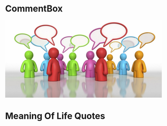 # CommentBox
<!DOCTYPE html>
<html lang="en">
<head>
    <meta charset="UTF-8" />
    <meta http-equiv="X-UA-Compatible" content="IE=edge">
    <title>Share your mind</title>
    <link rel="stylesheet" href="com.css">
    <script src="https://cdnjs.cloudflare.com/ajax/libs/react/0.13.3/react.js"></script>
    <script src="https://cdnjs.cloudflare.com/ajax/libs/react/0.13.3/JSXTransformer.js"></script>
    <script src="https://cdnjs.cloudflare.com/ajax/libs/jquery/2.1.1/jquery.min.js"></script>
    <script src="https://fb.me/react-15.2.0.js"></script>
    <script src="https://fb.me/react-dom-15.2.0.js"></script>
    <script src="https://cdnjs.cloudflare.com/ajax/libs/babel-core/5.8.23/browser.min.js"></script> 
    <script src="http://cdnjs.cloudflare.com/ajax/libs/showdown/0.3.1/showdown.min.js"></script>
</head>
    <body>
        <img src="picture.jpeg" alt="talk" id="pictureTalk">
        <h1 id="meaning">Meaning Of Life Quotes</h1>
        <div id="app"></div>
        <script type="text/babel">
         var Comment = React.createClass({
             getInitialState: function() {
             return {editing:false}
             
         },
            edit: function(){
             this.setState({editing:true})
         },
             remove:function(){
                this.props.deleteFromBoard(this.props.index)
                 
             },
             save: function(){
                 // referenve to new Text what types
                this.props.updateCommentText(this.refs.newText.value, this.props.index)
                 this.setState({editing:false})
         },
             renderForm: function(){
                return (
                     <div className="commentContainer">
                         <textarea ref="newText" className="textareaContainer" defaultValue={this.props.children}></textarea>
                             <button onClick={this.save} className="save">Save</button>      
                    </div>
                 
             )},
             renderNormal: function(){
                 return(
                    <div className="commentContainer">
                         <div className="commentText"> <p>{this.props.children}</p> </div>
                         <button onClick={this.edit} className="edit">Edit</button>
                         <button onClick={this.remove} className="remove">Remove</button>
                         <hr /> 
                    </div>
                     
             )
             },
             render:function () {
                 if(this.state.editing){
                        return this.renderForm();
                    }
                 else{
                        return this.renderNormal();
                    }
             }
         
})
         
         var Layout= React.createClass({
            getInitialState: function(){
               return{
                   comments:[
                       "“You will never be happy if you continue to search for what happiness consists of. You will never live if you are looking for the meaning of life.”",
                       "“Life has to be given a meaning because of the obvious fact that it has no meaning.” "
                   ]
               } 
            },
             addComment(){
                 var val=this.refs.name.value
                 var arr=this.state.comments;
                    arr.push(val)
                    this.setState({comments:arr})
                  this.refs.name.value=''
                 
             },
            
             updateComment(newText,i){
                 var arr = this.state.comments
                 arr[i]=newText
                 this.setState({comments:arr})
                 
             },
             removeComment(i){
                 var arr=this.state.comments;
                 arr.splice(i,1)
                 this.setState({comments:arr})
                 
             },
             eachComment: function(text,i){
                 return (
                     <Comment key={i} index={i} updateCommentText={this.updateComment} deleteFromBoard={this.removeComment}>{text}
                     </Comment>
                 )
             },
             handleKeyPress(target) {
    if(target.charCode==13){
            this.addComment()  
        this.refs.name.value=''
        
    }
                 
},
             render(){
                 return(
                     
                     <div>
                         <div>
                            {this.state.comments.map(this.eachComment)}
                         </div>
                         <div className="addNew">
                         <textarea className="textareaContainer" type="text" ref="name"  placeholder="Type your mind" onKeyPress={this.handleKeyPress}/>
                         <button type="submit" className="add" onClick={this.addComment.bind(null, this)}>Add new</button>
                             
                            </div>
                         
                         
                    </div>
            
             )}
         })
ReactDOM.render(<Layout/>,document.getElementById('app'))
        
        </script>
    </body>
</html>
